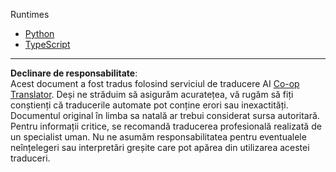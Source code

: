 <!--
CO_OP_TRANSLATOR_METADATA:
{
  "original_hash": "7b2e74021ff41e9ad5892ed5e07cd72f",
  "translation_date": "2025-10-06T16:02:17+00:00",
  "source_file": "03-GettingStarted/10-advanced/code/README.md",
  "language_code": "ro"
}
-->
Runtimes

- [Python](./python/README.md)
- [TypeScript](./typescript/README.md)

---

**Declinare de responsabilitate**:  
Acest document a fost tradus folosind serviciul de traducere AI [Co-op Translator](https://github.com/Azure/co-op-translator). Deși ne străduim să asigurăm acuratețea, vă rugăm să fiți conștienți că traducerile automate pot conține erori sau inexactități. Documentul original în limba sa natală ar trebui considerat sursa autoritară. Pentru informații critice, se recomandă traducerea profesională realizată de un specialist uman. Nu ne asumăm responsabilitatea pentru eventualele neînțelegeri sau interpretări greșite care pot apărea din utilizarea acestei traduceri.